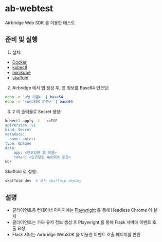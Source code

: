 # ab-webtest
Airbridge Web SDK 를 이용한 테스트 

## 준비 및 실행

1. 설치: 
- [Docker](https://docs.docker.com/engine/install/ubuntu/)
- [kubectl](https://kubernetes.io/docs/tasks/tools/install-kubectl-linux/)
- [minikube](https://minikube.sigs.k8s.io/docs/start/)
- [skaffold](https://skaffold.dev/)

2. Airbridge 에서 앱 생성 후, 앱 정보를 Base64 인코딩:

```bash
echo -n '<앱 이름>' | base64
echo -n '<WebSDK 토큰>' | base64
```

3. 2 의 출력물로 Secret 생성:
```bash
kubectl apply -f - <<EOF 
apiVersion: v1
kind: Secret 
metadata:
  name: abtest
type: Opaque 
data:
    app: <인코딩된 앱 이름>
    token: <인코딩된 WebSDK 토큰>
EOF
```

Skaffold 로 실행:
```bash
skaffold dev  # 또는 skaffold deploy
```

## 설명

- 클라이언트용 컨테이너 이미지에는 [Playwright](https://playwright.dev/) 를 통해 Headless Chrome 이 설치
- 클라이언트는 가짜 유저 정보 생성 후 Playwright 를 통해 Flask 서버에 이벤트 호출 요청 
- Flask 서버는 Airbridge WebSDK 을 이용한 이벤트 호출 페이지를 반환

